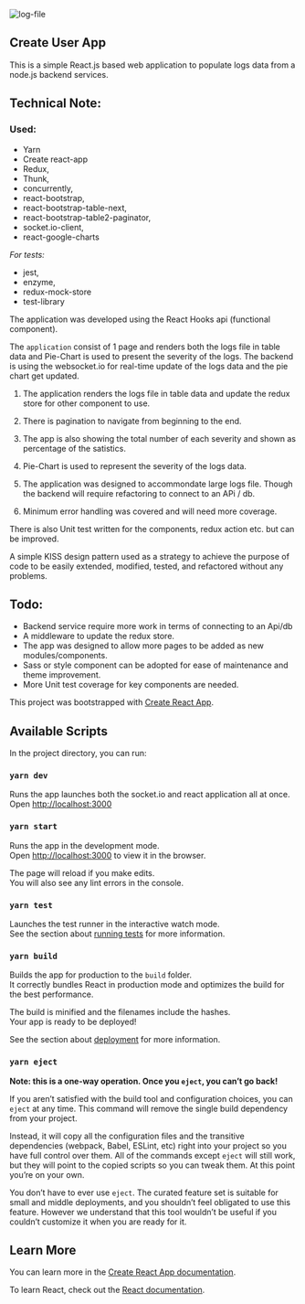 ![log-file](src/asset-screen-shot.png)
## Create User App 
This is a simple React.js based web application to populate logs data from a node.js backend services.

## Technical Note:
### Used: 
 * Yarn
 * Create react-app
 * Redux, 
 * Thunk, 
 * concurrently, 
 * react-bootstrap,
 * react-bootstrap-table-next,
 * react-bootstrap-table2-paginator,
 * socket.io-client,
 * react-google-charts

 *For tests:*
 * jest,
 * enzyme,
 * redux-mock-store
 * test-library
 
The application was developed using the React Hooks api (functional component).
 
The `application` consist of 1 page and renders both the logs file in table data and Pie-Chart is used to 
present the severity of the logs. The backend is using the websocket.io for real-time update of the logs data 
and the pie chart get updated. 

1. The application renders the logs file in table data and update the redux store for other component to use. 
   
2. There is pagination to navigate from beginning to the end.

3. The app is also showing the total number of each severity and shown as percentage of the satistics.

4. Pie-Chart is used to represent the severity of the logs data.

5. The application was designed to accommondate large logs file. Though the backend will require refactoring to connect 
to an APi / db.

6. Minimum error handling was covered and will need more coverage.

There is also Unit test written for the components, redux action etc. but can be improved.


A simple KISS design pattern used as a strategy to achieve the purpose of code to be easily extended, 
modified, tested, and refactored without any problems.

## Todo:
- Backend service require more work in terms of connecting to an Api/db 
- A middleware to update the redux store. 
- The app was designed to allow more pages to be added as new modules/components.
- Sass or style component can be adopted for ease of maintenance and theme improvement.
- More Unit test coverage for key components are needed. 


This project was bootstrapped with [Create React App](https://github.com/facebook/create-react-app).

## Available Scripts

In the project directory, you can run:
### `yarn dev`

Runs the app launches both the socket.io and react application all at once.
Open [http://localhost:3000](http://localhost:3000)

### `yarn start`

Runs the app in the development mode.<br />
Open [http://localhost:3000](http://localhost:3000) to view it in the browser.

The page will reload if you make edits.<br />
You will also see any lint errors in the console.

### `yarn test`

Launches the test runner in the interactive watch mode.<br />
See the section about [running tests](https://facebook.github.io/create-react-app/docs/running-tests) for more information.

### `yarn build`

Builds the app for production to the `build` folder.<br />
It correctly bundles React in production mode and optimizes the build for the best performance.

The build is minified and the filenames include the hashes.<br />
Your app is ready to be deployed!

See the section about [deployment](https://facebook.github.io/create-react-app/docs/deployment) for more information.

### `yarn eject`

**Note: this is a one-way operation. Once you `eject`, you can’t go back!**

If you aren’t satisfied with the build tool and configuration choices, you can `eject` at any time. This command will remove the single build dependency from your project.

Instead, it will copy all the configuration files and the transitive dependencies (webpack, Babel, ESLint, etc) right into your project so you have full control over them. All of the commands except `eject` will still work, but they will point to the copied scripts so you can tweak them. At this point you’re on your own.

You don’t have to ever use `eject`. The curated feature set is suitable for small and middle deployments, and you shouldn’t feel obligated to use this feature. However we understand that this tool wouldn’t be useful if you couldn’t customize it when you are ready for it.

## Learn More

You can learn more in the [Create React App documentation](https://facebook.github.io/create-react-app/docs/getting-started).

To learn React, check out the [React documentation](https://reactjs.org/).
